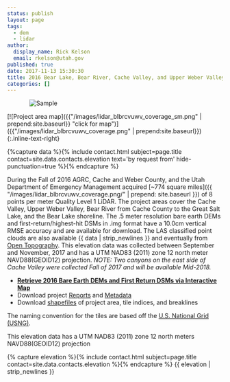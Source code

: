 ```yaml
---
status: publish
layout: page
tags:
  - dem
  - lidar
author:
  display_name: Rick Kelson
  email: rkelson@utah.gov
published: true
date: 2017-11-13 15:30:30
title: 2016 Bear Lake, Bear River, Cache Valley, and Upper Weber Valley LiDAR Elevation Data
categories: []
---
```


<style type="text/css">
#logo {
  max-width: 400px;
  margin: 0 auto;
}
</style>
<div id="logo">
  <img src="{{ "/images/lidar_blbrcvuwv.PNG" | prepend: site.baseurl }}" alt="Sample" />
</div>

[![Project area map]({{"/images/lidar_blbrcvuwv_coverage_sm.png" | prepend:site.baseurl}} "click for map")]({{"/images/lidar_blbrcvuwv_coverage.png" | prepend:site.baseurl}}){:.inline-text-right}

{%capture data %}{% include contact.html subject=page.title contact=site.data.contacts.elevation text='by request from' hide-punctuation=true %}{% endcapture %}

During the Fall of 2016 AGRC, Cache and Weber County, and the Utah Department of Emergency Management acquired [~774 square miles]({{ "/images/lidar_blbrcvuwv_coverage.png/" | prepend: site.baseurl }}) of 8 points per meter Quality Level 1 LiDAR. The project areas cover the Cache Valley, Upper Weber Valley, Bear River from Cache County to the Great Salt Lake, and the Bear Lake shoreline. The .5 meter resolution bare earth DEMs and first-return/highest-hit DSMs in .img format have a 10.0cm vertical RMSE accuracy and are available for download. The LAS classified point clouds are also available {{ data | strip_newlines }} and eventually from [Open Topography](http://www.opentopography.org/). This elevation data was collected between September and November, 2017 and has a UTM NAD83 (2011) zone 12 north meter NAVD88(GEOID12) projection.
_NOTE: Two canyons on the east side of Cache Valley were collected Fall of 2017 and will be available Mid-2018._

<ul class="dotless">
  <li>
    <strong>
      <i class="fa fa-download"></i> <a href="http://raster.utah.gov/?cat=.5%20Meter%20%7B2016%20LiDAR%7D">Retrieve 2016 Bare Earth DEMs and First Return DSMs via Interactive Map</a>
    </strong>
  </li>
  <li>
    <i class="fa fa-download"></i> Download project <a href="https://storage.googleapis.com/state-of-utah-sgid-downloads/lidar/cache-valley-2016/DEMs/BLBRCVUWV_Reports.zip">Reports</a> and
      <a href="https://storage.googleapis.com/state-of-utah-sgid-downloads/lidar/cache-valley-2016/DEMs/BLBRCVUWV_Metadata.zip">Metadata</a>
  </li>
  <li>
    <i class="fa fa-download"></i> Download <a href="https://storage.googleapis.com/state-of-utah-sgid-downloads/lidar/cache-valley-2016/DEMs/BLBRCVUWV_shps.zip">shapefiles</a> of project area, tile indices, and breaklines
  </li>
</ul>

The naming convention for the tiles are based off the [U.S. National Grid (USNG)]( http://www.fgdc.gov/usng/how-to-read-usng/index_html).

This elevation data has a UTM NAD83 (2011) zone 12 north meters NAVD88(GEOID12) projection

{% capture elevation %}{% include contact.html subject=page.title contact=site.data.contacts.elevation %}{% endcapture %}
{{ elevation | strip_newlines }}
